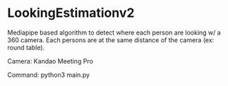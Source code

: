 # LookingEstimationv2
Mediapipe based algorithm to detect where each person are looking w/ a 360 camera.
Each persons are at the same distance of the camera (ex: round table).

Camera: Kandao Meeting Pro

Command: python3 main.py
